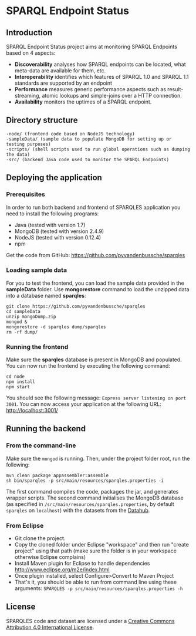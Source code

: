 # SPARQL Endpoint Status

## Introduction

SPARQL Endpoint Status project aims at monitoring SPARQL Endpoints based on 4 aspects:

* **Discoverability** analyses how SPARQL endpoints can be located, what meta-data are available for them, etc.
* **Interoperability** identifies which features of SPARQL 1.0 and SPARQL 1.1 standards are supported by an endpoint
* **Performance** measures generic performance aspects such as result-streaming, atomic lookups and simple-joins over a HTTP connection.
* **Availability** monitors the uptimes of a SPARQL endpoint.

## Directory structure
```
-node/ (frontend code based on NodeJS technology)
-sampleData/ (sample data to populate MongoDB for setting up or testing purposes)
-scripts/ (shell scripts used to run global operations such as dumping the data)
-src/ (backend Java code used to monitor the SPARQL Endpoints)
```

## Deploying the application

### Prerequisites
In order to run both backend and frontend of SPARQLES application you need to install the following programs:
- Java (tested with version 1.7)
- MongoDB (tested with version 2.4.9)
- NodeJS (tested with version 0.12.4)
- npm

Get the code from GitHub: https://github.com/pyvandenbussche/sparqles

### Loading sample data
For you to test the frontend, you can load the sample data provided in the **sampleData** folder. Use **mongorestore** command to load the unzipped data into a database named **sparqles**:

    git clone https://github.com/pyvandenbussche/sparqles
    cd sampleData
    unzip mongoDump.zip
    mongod &
    mongorestore -d sparqles dump/sparqles
    rm -rf dump/    

### Running the frontend
Make sure the **sparqles** database is present in MongoDB and populated. You can now run the frontend by executing the following command:

    cd node
    npm install
    npm start


You should see the following message: `Express server listening on port 3001`.
You can now access your application at the following URL: [http://localhost:3001/](http://localhost:3001/)

## Running the backend

### From the command-line

Make sure the `mongod` is running. Then, under the project folder root, run the following:

    mvn clean package appassembler:assemble
    sh bin/sparqles -p src/main/resources/sparqles.properties -i

The first command compiles the code, packages the jar, and generates wrapper scripts. The second command initialises the MongoDB database (as specified in `/src/main/resources/sparqles.properties`, by default `sparqles` on `localhost`) with the datasets from the [Datahub](https://datahub.io).

### From Eclipse

- Git clone the project.
- Copy the cloned folder under Eclipse "workspace" and then run "create project" using that path (make sure the folder is in your workspace otherwise Eclipse complains)
- Install Maven plugin for Eclipse to handle dependencies http://www.eclipse.org/m2e/index.html 
- Once plugin installed, select Configure>Convert to Maven Project
- That's it, you should be able to run from command line using these arguments: `SPARQLES -p src/main/resources/sparqles.properties -h`

## License
SPARQLES code and dataset are licensed under a [Creative Commons Attribution 4.0 International License]( https://creativecommons.org/licenses/by/4.0/).
